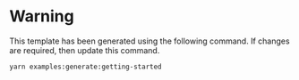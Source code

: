 # Warning

This template has been generated using the following command.
If changes are required, then update this command.

```
yarn examples:generate:getting-started
```
